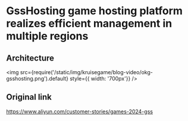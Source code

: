 # GssHosting game hosting platform realizes efficient management in multiple regions

## Architecture
<img src={require('/static/img/kruisegame/blog-video/okg-gsshosting.png').default} style={{ width: '700px'}} />

## Original link

https://www.aliyun.com/customer-stories/games-2024-gss
